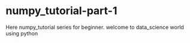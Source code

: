 # numpy_tutorial-part-1
Here numpy_tutorial series for beginner.
welcome to data_science world using python
